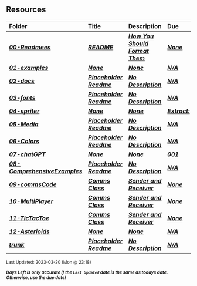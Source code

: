 ## Resources

| Folder | Title | Description | Due | dueDate |  |
|:------|:------|:------|:------|:-----:|-----|
| ***<a href="https://github.com/rugbyprof/5443-2D-Gaming/tree/master/Resources/00-Readmees">00-Readmees</a>*** | ***<a href="https://github.com/rugbyprof/5443-2D-Gaming/tree/master/Resources/00-Readmees"> README </a>*** | ***<a href="https://github.com/rugbyprof/5443-2D-Gaming/tree/master/Resources/00-Readmees"> How You Should Format Them</a>*** | ***<a href="https://github.com/rugbyprof/5443-2D-Gaming/tree/master/Resources/00-Readmees"> None</a>*** | ***<a href="https://github.com/rugbyprof/5443-2D-Gaming/tree/master/Resources/00-Readmees">None</a>*** |  |
| ***<a href="https://github.com/rugbyprof/5443-2D-Gaming/tree/master/Resources/01-examples">01-examples</a>*** | ***<a href="https://github.com/rugbyprof/5443-2D-Gaming/tree/master/Resources/01-examples">None</a>*** | ***<a href="https://github.com/rugbyprof/5443-2D-Gaming/tree/master/Resources/01-examples">None</a>*** | ***<a href="https://github.com/rugbyprof/5443-2D-Gaming/tree/master/Resources/01-examples">N/A</a>*** | ***<a href="https://github.com/rugbyprof/5443-2D-Gaming/tree/master/Resources/01-examples">None</a>*** |  |
| ***<a href="https://github.com/rugbyprof/5443-2D-Gaming/tree/master/Resources/02-docs">02-docs</a>*** | ***<a href="https://github.com/rugbyprof/5443-2D-Gaming/tree/master/Resources/02-docs"> Placeholder Readme </a>*** | ***<a href="https://github.com/rugbyprof/5443-2D-Gaming/tree/master/Resources/02-docs"> No Description</a>*** | ***<a href="https://github.com/rugbyprof/5443-2D-Gaming/tree/master/Resources/02-docs">N/A</a>*** | ***<a href="https://github.com/rugbyprof/5443-2D-Gaming/tree/master/Resources/02-docs">None</a>*** |  |
| ***<a href="https://github.com/rugbyprof/5443-2D-Gaming/tree/master/Resources/03-fonts">03-fonts</a>*** | ***<a href="https://github.com/rugbyprof/5443-2D-Gaming/tree/master/Resources/03-fonts"> Placeholder Readme </a>*** | ***<a href="https://github.com/rugbyprof/5443-2D-Gaming/tree/master/Resources/03-fonts"> No Description</a>*** | ***<a href="https://github.com/rugbyprof/5443-2D-Gaming/tree/master/Resources/03-fonts">N/A</a>*** | ***<a href="https://github.com/rugbyprof/5443-2D-Gaming/tree/master/Resources/03-fonts">None</a>*** |  |
| ***<a href="https://github.com/rugbyprof/5443-2D-Gaming/tree/master/Resources/04-spriter">04-spriter</a>*** | ***<a href="https://github.com/rugbyprof/5443-2D-Gaming/tree/master/Resources/04-spriter">None</a>*** | ***<a href="https://github.com/rugbyprof/5443-2D-Gaming/tree/master/Resources/04-spriter">None</a>*** | ***<a href="https://github.com/rugbyprof/5443-2D-Gaming/tree/master/Resources/04-spriter"> Extract:</a>*** | ***<a href="https://github.com/rugbyprof/5443-2D-Gaming/tree/master/Resources/04-spriter">None</a>*** |  |
| ***<a href="https://github.com/rugbyprof/5443-2D-Gaming/tree/master/Resources/05-Media">05-Media</a>*** | ***<a href="https://github.com/rugbyprof/5443-2D-Gaming/tree/master/Resources/05-Media"> Placeholder Readme </a>*** | ***<a href="https://github.com/rugbyprof/5443-2D-Gaming/tree/master/Resources/05-Media"> No Description</a>*** | ***<a href="https://github.com/rugbyprof/5443-2D-Gaming/tree/master/Resources/05-Media">N/A</a>*** | ***<a href="https://github.com/rugbyprof/5443-2D-Gaming/tree/master/Resources/05-Media">None</a>*** |  |
| ***<a href="https://github.com/rugbyprof/5443-2D-Gaming/tree/master/Resources/06-Colors">06-Colors</a>*** | ***<a href="https://github.com/rugbyprof/5443-2D-Gaming/tree/master/Resources/06-Colors"> Placeholder Readme </a>*** | ***<a href="https://github.com/rugbyprof/5443-2D-Gaming/tree/master/Resources/06-Colors"> No Description</a>*** | ***<a href="https://github.com/rugbyprof/5443-2D-Gaming/tree/master/Resources/06-Colors">N/A</a>*** | ***<a href="https://github.com/rugbyprof/5443-2D-Gaming/tree/master/Resources/06-Colors">None</a>*** |  |
| ***<a href="https://github.com/rugbyprof/5443-2D-Gaming/tree/master/Resources/07-chatGPT">07-chatGPT</a>*** | ***<a href="https://github.com/rugbyprof/5443-2D-Gaming/tree/master/Resources/07-chatGPT">None</a>*** | ***<a href="https://github.com/rugbyprof/5443-2D-Gaming/tree/master/Resources/07-chatGPT">None</a>*** | ***<a href="https://github.com/rugbyprof/5443-2D-Gaming/tree/master/Resources/07-chatGPT"> 001</a>*** | ***<a href="https://github.com/rugbyprof/5443-2D-Gaming/tree/master/Resources/07-chatGPT">None</a>*** |  |
| ***<a href="https://github.com/rugbyprof/5443-2D-Gaming/tree/master/Resources/08-ComprehensiveExamples">08-ComprehensiveExamples</a>*** | ***<a href="https://github.com/rugbyprof/5443-2D-Gaming/tree/master/Resources/08-ComprehensiveExamples"> Placeholder Readme </a>*** | ***<a href="https://github.com/rugbyprof/5443-2D-Gaming/tree/master/Resources/08-ComprehensiveExamples"> No Description</a>*** | ***<a href="https://github.com/rugbyprof/5443-2D-Gaming/tree/master/Resources/08-ComprehensiveExamples">N/A</a>*** | ***<a href="https://github.com/rugbyprof/5443-2D-Gaming/tree/master/Resources/08-ComprehensiveExamples">None</a>*** |  |
| ***<a href="https://github.com/rugbyprof/5443-2D-Gaming/tree/master/Resources/09-commsCode">09-commsCode</a>*** | ***<a href="https://github.com/rugbyprof/5443-2D-Gaming/tree/master/Resources/09-commsCode"> Comms Class </a>*** | ***<a href="https://github.com/rugbyprof/5443-2D-Gaming/tree/master/Resources/09-commsCode"> Sender and Receiver</a>*** | ***<a href="https://github.com/rugbyprof/5443-2D-Gaming/tree/master/Resources/09-commsCode"> None</a>*** | ***<a href="https://github.com/rugbyprof/5443-2D-Gaming/tree/master/Resources/09-commsCode">None</a>*** |  |
| ***<a href="https://github.com/rugbyprof/5443-2D-Gaming/tree/master/Resources/10-MultiPlayer">10-MultiPlayer</a>*** | ***<a href="https://github.com/rugbyprof/5443-2D-Gaming/tree/master/Resources/10-MultiPlayer"> Comms Class </a>*** | ***<a href="https://github.com/rugbyprof/5443-2D-Gaming/tree/master/Resources/10-MultiPlayer"> Sender and Receiver</a>*** | ***<a href="https://github.com/rugbyprof/5443-2D-Gaming/tree/master/Resources/10-MultiPlayer"> None</a>*** | ***<a href="https://github.com/rugbyprof/5443-2D-Gaming/tree/master/Resources/10-MultiPlayer">None</a>*** |  |
| ***<a href="https://github.com/rugbyprof/5443-2D-Gaming/tree/master/Resources/11-TicTacToe">11-TicTacToe</a>*** | ***<a href="https://github.com/rugbyprof/5443-2D-Gaming/tree/master/Resources/11-TicTacToe"> Comms Class </a>*** | ***<a href="https://github.com/rugbyprof/5443-2D-Gaming/tree/master/Resources/11-TicTacToe"> Sender and Receiver</a>*** | ***<a href="https://github.com/rugbyprof/5443-2D-Gaming/tree/master/Resources/11-TicTacToe"> None</a>*** | ***<a href="https://github.com/rugbyprof/5443-2D-Gaming/tree/master/Resources/11-TicTacToe">None</a>*** |  |
| ***<a href="https://github.com/rugbyprof/5443-2D-Gaming/tree/master/Resources/12-Asterioids">12-Asterioids</a>*** | ***<a href="https://github.com/rugbyprof/5443-2D-Gaming/tree/master/Resources/12-Asterioids">None</a>*** | ***<a href="https://github.com/rugbyprof/5443-2D-Gaming/tree/master/Resources/12-Asterioids">None</a>*** | ***<a href="https://github.com/rugbyprof/5443-2D-Gaming/tree/master/Resources/12-Asterioids">N/A</a>*** | ***<a href="https://github.com/rugbyprof/5443-2D-Gaming/tree/master/Resources/12-Asterioids">None</a>*** |  |
| ***<a href="https://github.com/rugbyprof/5443-2D-Gaming/tree/master/Resources/trunk">trunk</a>*** | ***<a href="https://github.com/rugbyprof/5443-2D-Gaming/tree/master/Resources/trunk"> Placeholder Readme </a>*** | ***<a href="https://github.com/rugbyprof/5443-2D-Gaming/tree/master/Resources/trunk"> No Description</a>*** | ***<a href="https://github.com/rugbyprof/5443-2D-Gaming/tree/master/Resources/trunk">N/A</a>*** | ***<a href="https://github.com/rugbyprof/5443-2D-Gaming/tree/master/Resources/trunk">None</a>*** |  |

<sup>Last Updated: 2023-03-20 (Mon @ 23:18)</sup> 

<sup>***Days Left is only accurate if the `Last Updated` date is the same as todays date. Otherwise, use the due date!***</sup> 